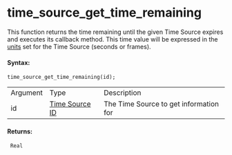 # time_source_get_time_remaining

This function returns the time remaining until the given Time Source
expires and executes its callback method. This time value will be
expressed in the [units](Time_Source_Units) set for the Time Source
(seconds or frames).

#### Syntax:

``` gml
time_source_get_time_remaining(id);
```

|          |                                                                                                      |                                          |
|----------|------------------------------------------------------------------------------------------------------|------------------------------------------|
| Argument | Type                                                                                                 | Description                              |
| id       |  [Time Source ID](../../../../GameMaker_Language/GML_Reference/Time_Sources/time_source_create)  | The Time Source to get information for   |

#### Returns:

``` gml
 Real
```
